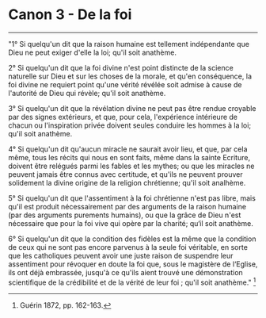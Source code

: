 # Canon 3 - De la foi

***

"1° Si quelqu'un dit que la raison humaine est tellement indépendante que Dieu ne peut exiger d'elle la loi; qu'il soit anathème.

2° Si quelqu'un dit que la foi divine n'est point distincte de la science naturelle sur Dieu et sur les choses de la morale, et qu'en conséquence, la foi divine ne requiert point qu'une vérité révélée soit admise à cause de l'autorité de Dieu qui révèle; qu'il soit anathème.

3° Si quelqu'un dit que la révélation divine ne peut pas être rendue croyable par des signes extérieurs, et que, pour cela, l'expérience intérieure de chacun ou l'inspiration privée doivent seules conduire les hommes à la loi; qu'il soit anathème.

4° Si quelqu'un dit qu'aucun miracle ne saurait avoir lieu, et que, par cela même, tous les récits qui nous en sont faits, même dans la sainte Ecriture, doivent être relégués parmi les fables et les mythes; ou que les miracles ne peuvent jamais être connus avec certitude, et qu'ils ne peuvent prouver solidement la divine origine de la religion chrétienne; qu'il soit analhème.

5° Si quelqu'un dit que l'assentiment à la foi chrétienne n'est pas libre, mais qu'il est produit nécessairement par des arguments de la raison humaine (par des arguments purements humains), ou que la grâce de Dieu n'est nécessaire que pour la foi vive qui opère par la charité; qu‘il soit anathème.

6° Si quelqu'un dit que la condition des fidèles est la même que la condition de ceux qui ne sont pas encore parvenus à la seule foi véritable, en sorte que les catholiques peuvent avoir une juste raison de suspendre leur assentiment pour révoquer en doute la foi que, sous le magistère de l‘Eglise, ils ont déjà embrassée, jusqu'à ce qu'ils aient trouvé une démonstration scientifique de la crédibilité et de la vérité de leur foi ; qu'il soit anathème." [^1]

[^1]: Guérin 1872, pp. 162-163.


